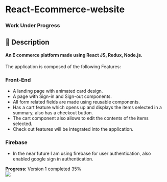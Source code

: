 # React-Ecommerce-website
### Work Under Progress

## 📖 Description

 #### An E commerce platform made using React JS, Redux, Node.js.

 The application is composed of the following Features:

### Front-End

* A landing page with animated card design.
* A page with Sign-in and Sign-out components.
* All form related fields are made using reusable components.
* Has a cart feature which opens up and displays the items selected in a summary, also has a checkout button.
* The cart component also allows to edit the contents of the items selected.
* Check out features will be integrated into the application. 

### Firebase

* In the near future I am using firebase for user authentication, also enabled google sign in authentication.

**Progress:**
Version 1 completed 35%
<br/>
![](src/assets/progressbar.png)


